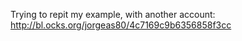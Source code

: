 Trying to repit my example, with another account: http://bl.ocks.org/jorgeas80/4c7169c9b6356858f3cc
